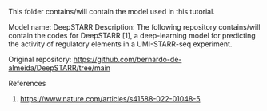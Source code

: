 This folder contains/will contain the model used in this tutorial.

Model name: DeepSTARR
Description: The following repository contains/will contain the codes for DeepSTARR [1], a deep-learning model for predicting the activity of regulatory elements in a UMI-STARR-seq experiment.

Original repository: https://github.com/bernardo-de-almeida/DeepSTARR/tree/main


References
1. https://www.nature.com/articles/s41588-022-01048-5
